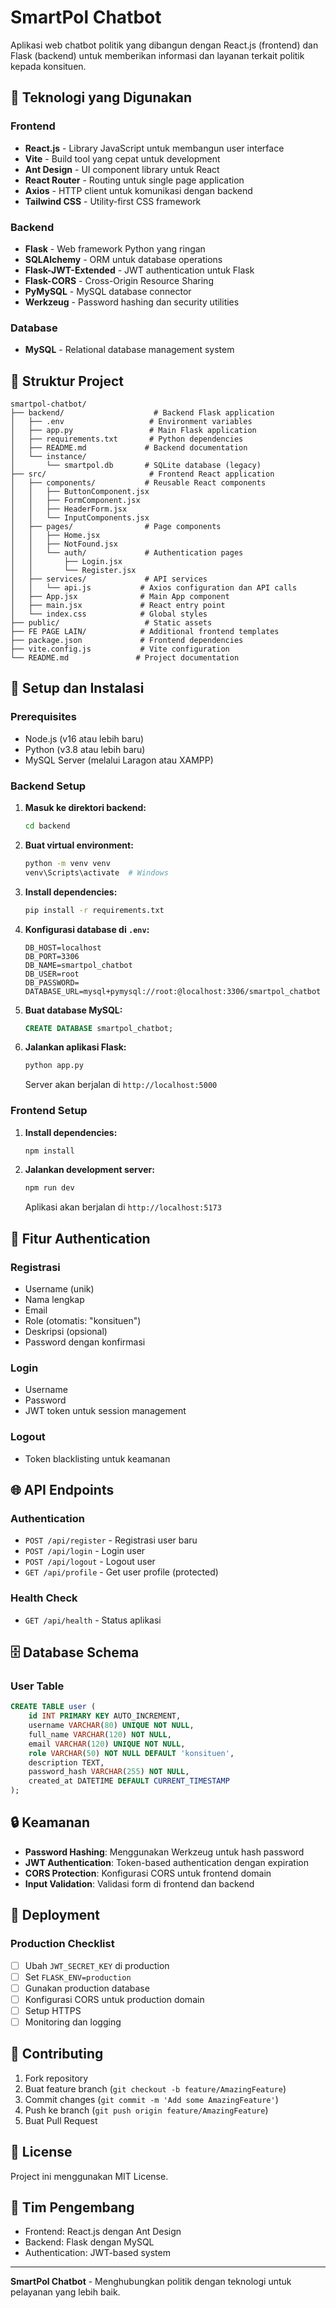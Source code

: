 # SmartPol Chatbot

Aplikasi web chatbot politik yang dibangun dengan React.js (frontend) dan Flask (backend) untuk memberikan informasi dan layanan terkait politik kepada konsituen.

## 🚀 Teknologi yang Digunakan

### Frontend
- **React.js** - Library JavaScript untuk membangun user interface
- **Vite** - Build tool yang cepat untuk development
- **Ant Design** - UI component library untuk React
- **React Router** - Routing untuk single page application
- **Axios** - HTTP client untuk komunikasi dengan backend
- **Tailwind CSS** - Utility-first CSS framework

### Backend
- **Flask** - Web framework Python yang ringan
- **SQLAlchemy** - ORM untuk database operations
- **Flask-JWT-Extended** - JWT authentication untuk Flask
- **Flask-CORS** - Cross-Origin Resource Sharing
- **PyMySQL** - MySQL database connector
- **Werkzeug** - Password hashing dan security utilities

### Database
- **MySQL** - Relational database management system

## 📁 Struktur Project

```
smartpol-chatbot/
├── backend/                    # Backend Flask application
│   ├── .env                   # Environment variables
│   ├── app.py                 # Main Flask application
│   ├── requirements.txt       # Python dependencies
│   ├── README.md             # Backend documentation
│   └── instance/
│       └── smartpol.db       # SQLite database (legacy)
├── src/                       # Frontend React application
│   ├── components/           # Reusable React components
│   │   ├── ButtonComponent.jsx
│   │   ├── FormComponent.jsx
│   │   ├── HeaderForm.jsx
│   │   └── InputComponents.jsx
│   ├── pages/                # Page components
│   │   ├── Home.jsx
│   │   ├── NotFound.jsx
│   │   └── auth/             # Authentication pages
│   │       ├── Login.jsx
│   │       └── Register.jsx
│   ├── services/             # API services
│   │   └── api.js           # Axios configuration dan API calls
│   ├── App.jsx              # Main App component
│   ├── main.jsx             # React entry point
│   └── index.css            # Global styles
├── public/                   # Static assets
├── FE PAGE LAIN/            # Additional frontend templates
├── package.json             # Frontend dependencies
├── vite.config.js           # Vite configuration
└── README.md               # Project documentation
```

## 🔧 Setup dan Instalasi

### Prerequisites
- Node.js (v16 atau lebih baru)
- Python (v3.8 atau lebih baru)
- MySQL Server (melalui Laragon atau XAMPP)

### Backend Setup

1. **Masuk ke direktori backend:**
   ```bash
   cd backend
   ```

2. **Buat virtual environment:**
   ```bash
   python -m venv venv
   venv\Scripts\activate  # Windows
   ```

3. **Install dependencies:**
   ```bash
   pip install -r requirements.txt
   ```

4. **Konfigurasi database di `.env`:**
   ```env
   DB_HOST=localhost
   DB_PORT=3306
   DB_NAME=smartpol_chatbot
   DB_USER=root
   DB_PASSWORD=
   DATABASE_URL=mysql+pymysql://root:@localhost:3306/smartpol_chatbot
   ```

5. **Buat database MySQL:**
   ```sql
   CREATE DATABASE smartpol_chatbot;
   ```

6. **Jalankan aplikasi Flask:**
   ```bash
   python app.py
   ```
   Server akan berjalan di `http://localhost:5000`

### Frontend Setup

1. **Install dependencies:**
   ```bash
   npm install
   ```

2. **Jalankan development server:**
   ```bash
   npm run dev
   ```
   Aplikasi akan berjalan di `http://localhost:5173`

## 🔐 Fitur Authentication

### Registrasi
- Username (unik)
- Nama lengkap
- Email
- Role (otomatis: "konsituen")
- Deskripsi (opsional)
- Password dengan konfirmasi

### Login
- Username
- Password
- JWT token untuk session management

### Logout
- Token blacklisting untuk keamanan

## 🌐 API Endpoints

### Authentication
- `POST /api/register` - Registrasi user baru
- `POST /api/login` - Login user
- `POST /api/logout` - Logout user
- `GET /api/profile` - Get user profile (protected)

### Health Check
- `GET /api/health` - Status aplikasi

## 🗄️ Database Schema

### User Table
```sql
CREATE TABLE user (
    id INT PRIMARY KEY AUTO_INCREMENT,
    username VARCHAR(80) UNIQUE NOT NULL,
    full_name VARCHAR(120) NOT NULL,
    email VARCHAR(120) UNIQUE NOT NULL,
    role VARCHAR(50) NOT NULL DEFAULT 'konsituen',
    description TEXT,
    password_hash VARCHAR(255) NOT NULL,
    created_at DATETIME DEFAULT CURRENT_TIMESTAMP
);
```

## 🔒 Keamanan

- **Password Hashing**: Menggunakan Werkzeug untuk hash password
- **JWT Authentication**: Token-based authentication dengan expiration
- **CORS Protection**: Konfigurasi CORS untuk frontend domain
- **Input Validation**: Validasi form di frontend dan backend

## 🚀 Deployment

### Production Checklist
- [ ] Ubah `JWT_SECRET_KEY` di production
- [ ] Set `FLASK_ENV=production`
- [ ] Gunakan production database
- [ ] Konfigurasi CORS untuk production domain
- [ ] Setup HTTPS
- [ ] Monitoring dan logging

## 🤝 Contributing

1. Fork repository
2. Buat feature branch (`git checkout -b feature/AmazingFeature`)
3. Commit changes (`git commit -m 'Add some AmazingFeature'`)
4. Push ke branch (`git push origin feature/AmazingFeature`)
5. Buat Pull Request

## 📝 License

Project ini menggunakan MIT License.

## 👥 Tim Pengembang

- Frontend: React.js dengan Ant Design
- Backend: Flask dengan MySQL
- Authentication: JWT-based system

---

**SmartPol Chatbot** - Menghubungkan politik dengan teknologi untuk pelayanan yang lebih baik.
